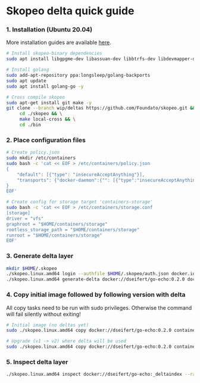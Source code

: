 # Skopeo delta quick guide

### 1. Installation (Ubuntu 20.04)
More installation guides are available [here](../install.md).
```bash
# Install skopeo-binary dependencies
sudo apt install libgpgme-dev libassuan-dev libbtrfs-dev libdevmapper-dev

# Install golang
sudo add-apt-repository ppa:longsleep/golang-backports
sudo apt update
sudo apt install golang-go -y

# Cross compile skopeo
sudo apt-get install git make -y
git clone --branch wip/deltas https://github.com/Foundato/skopeo.git && \
     cd ./skopeo && \
     make local-cross && \
     cd ./bin
```

### 2. Place configuration files
```bash
# Create policy.json
sudo mkdir /etc/containers
sudo bash -c 'cat << EOF > /etc/containers/policy.json
{
    "default": [{"type": "insecureAcceptAnything"}],
    "transports": {"docker-daemon":{"": [{"type":"insecureAcceptAnything"}]}}
}
EOF'

# Create config for storage target 'containers-storage' 
sudo bash -c 'cat << EOF > /etc/containers/storage.conf
[storage]
driver = "vfs"
graphroot = "$HOME/containers/storage"
rootless_storage_path = "$HOME/containers/storage"
runroot = "$HOME/containers/storage"
EOF'
```

### 3. Generate delta layer
```bash
mkdir $HOME/.skopeo
./skopeo.linux.amd64 login --authfile $HOME/.skopeo/auth.json docker.io
./skopeo.linux.amd64 generate-delta docker://dseifert/go-echo:0.2.0 docker://dseifert/go-echo:0.1.0 --authfile $HOME/.skopeo/auth.json
```

### 4. Copy initial image followed by following version with delta
All copy tasks need to be run with sudo privileges. Otherwise the command will fail silently without exiting!
```bash
# Initial image (no deltas yet)
sudo ./skopeo.linux.amd64 copy docker://dseifert/go-echo:0.2.0 containers-storage:go-echo:0.2.0

# Upgrade (v1 -> v2) where delta will be used
sudo ./skopeo.linux.amd64 copy docker://dseifert/go-echo:0.2.0 containers-storage:go-echo:0.2.0
```

### 5. Inspect delta layer
```bash
./skopeo.linux.amd64 inspect docker://dseifert/go-echo:_deltaindex --raw
```